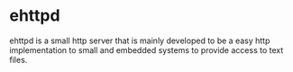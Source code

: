 ehttpd
======

ehttpd is a small http server that is mainly developed to be a easy http implementation to small and embedded systems to provide access to text files.
